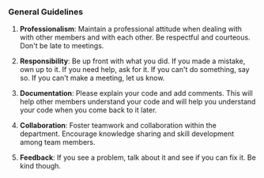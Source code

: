 ### General Guidelines
1. **Professionalism**: Maintain a professional attitude when dealing with with other members and with each other. Be respectful and courteous. Don't be late to meetings.

2. **Responsibility**: Be up front with what you did. If you made a mistake, own up to it. If you need help, ask for it. If you can't do something, say so. If you can't make a meeting, let us know.

4. **Documentation**: Please explain your code and add comments. This will help other members understand your code and will help you understand your code when you come back to it later.

5. **Collaboration**: Foster teamwork and collaboration within the department. Encourage knowledge sharing and skill development among team members.

6. **Feedback**: If you see a problem, talk about it and see if you can fix it. Be kind though.




